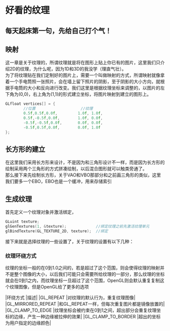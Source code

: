 # 好看的纹理

## 每天起床第一句，先给自己打个气！

## 映射
这一章是关于纹理的，所谓纹理就是将在图形上贴上你已有的图片，这里我们只介绍2D的纹理，为什么呢，因为1D和3D的我没学（理直气壮）。<br>
为了将纹理贴在我们定制好的图片上，需要一个叫做映射的方式，所谓映射就像拿着一个手电筒照一张照片，会在墙上留下照片的阴影，至于阴影的大小方向，就根据手电筒的大小和反向进行改变。我们这里是根据纹理坐标来调整的，以图片的左下角为(0,0)，右上角为(1,1)的形式建立坐标，将图片映射到建立的图形上。
```cpp
GLfloat vertices[] = {
		//位置					//纹理
		0.5f,0.5f,0.0f,			1.0f, 1.0f,
		0.5f,-0.5f,0.0f,		1.0f, 0.0f,
		-0.5f,-0.5f,0.0f,		0.0f, 0.0f,
		-0.5f,0.5f,0.0f,		0.0f, 1.0f
};
```

## 长方形的建立
在这里我们采用长方形来设计，不是因为和三角形设计不一样，而是因为长方形的绘制采用两个三角形的方式拼凑绘制，以后混合图形就可以触类旁通了。<br>
那么接下来先绘制长方形，关于VAO和VBO那部分和之前画三角形的类似，这里我们要多一个EBO，EBO也是一个缓冲，用来存储索引

## 生成纹理
首先定义一个纹理对象并激活绑定，
```cpp
GLuint texture;
glGenTextures(1, &texture);				//绑定纹理之前先激活纹理单元
glBindTexture(GL_TEXTURE_2D, texture);	//绑定
````
接下来就是选择纹理的一些设置了，关于纹理的设置有以下几种：
### 纹理环绕方式
纹理的坐标一般的在0到1.0之间的，若是超过了这个范围，则会使得纹理的映射并不是整个图像的大小，以后我们可能只会需要所给纹理的一部分，那么纹理的坐标就会在0到1之内，而纹理坐标一旦超过了这个范围，OpenGL则会默认重复复制这个纹理图像，但是OpenGL给了更多的选项

|环绕方式			|描述|
|GL_REPEAT		|对纹理的默认行为，重复纹理图像|
|GL_MIRRORED_REPEAT	|和GL_REPEAT一样，但每次重复图片都是镜像放置的|
|GL_CLAMP_TO_EDGE	|纹理坐标会被约束在0到1之间，超出部分会重复纹理坐标的边缘，产生一种边缘被拉伸的效果|
|GL_CLAMP_TO_BORDER	|超出的坐标为用户指定的边缘颜色|





